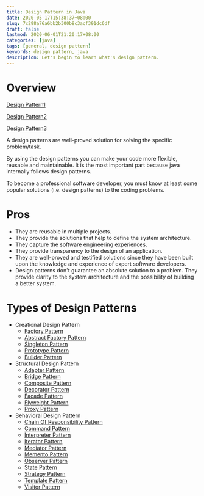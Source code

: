 ```yaml
---
title: Design Pattern in Java
date: 2020-05-17T15:38:37+08:00
slug: 7c298a76a6bb2b300b8c3acf391dc6df
draft: false
lastmod: 2020-06-01T21:20:17+08:00
categories: [java]
tags: [general, design pattern]
keywords: design pattern, java
description: Let's begin to learn what's design pattern.
---
```

# Overview
[Design Pattern1](https://dzone.com/articles/design-patterns-for-beginners-with-java-examples)

[Design Pattern2](https://www.tutorialspoint.com/design_pattern/index.htm)

[Design Pattern3](https://www.javatpoint.com/design-patterns-in-java)

A design patterns are well-proved solution for solving the specific problem/task.

By using the design patterns you can make your code more flexible, reusable and maintainable. It is the most important part because java internally follows design patterns.

To become a professional software developer, you must know at least some popular solutions (i.e. design patterns) to the coding problems.

# Pros
- They are reusable in multiple projects.
- They provide the solutions that help to define the system architecture.
- They capture the software engineering experiences.
- They provide transparency to the design of an application.
- They are well-proved and testified solutions since they have been built upon the knowledge and experience of expert software developers.
- Design patterns don't guarantee an absolute solution to a problem. They provide clarity to the system architecture and the possibility of building a better system.

# Types of Design Patterns
- Creational Design Pattern
    - [Factory Pattern](https://blog.caoyu.info/design-pattern-factory.html)
    - [Abstract Factory Pattern](https://blog.caoyu.info/design-pattern-abstract-factory.html)
    - [Singleton Pattern](https://blog.caoyu.info/singleton.html)
    - [Prototype Pattern](https://blog.caoyu.info)
    - [Builder Pattern](https://blog.caoyu.info/design-pattern-builder.html)
- Structural Design Pattern
    - [Adapter Pattern](https://blog.caoyu.info)
    - [Bridge Pattern](https://blog.caoyu.info)
    - [Composite Pattern](https://blog.caoyu.info)
    - [Decorator Pattern](https://blog.caoyu.info/design-pattern-decorator.html)
    - [Facade Pattern](https://blog.caoyu.info)
    - [Flyweight Pattern](https://blog.caoyu.info)
    - [Proxy Pattern](http://blog.caoyu.info/design-pattern-proxy.html)
- Behavioral Design Pattern
    - [Chain Of Responsibility Pattern](https://blog.caoyu.info)
    - [Command Pattern](https://blog.caoyu.info)
    - [Interpreter Pattern](https://blog.caoyu.info)
    - [Iterator Pattern](https://blog.caoyu.info)
    - [Mediator Pattern](https://blog.caoyu.info)
    - [Memento Pattern](https://blog.caoyu.info)
    - [Observer Pattern](https://blog.caoyu.info/design-pattern-observer.html)
    - [State Pattern](https://blog.caoyu.info)
    - [Strategy Pattern](https://blog.caoyu.info/design-pattern-strategy.html)
    - [Template Pattern](https://blog.caoyu.info)
    - [Visitor Pattern](https://blog.caoyu.info)